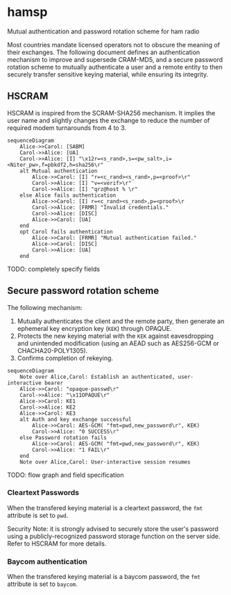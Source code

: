 # hamsp
Mutual authentication and password rotation scheme for ham radio

Most countries mandate licensed operators not to obscure the meaning of their exchanges.
The following document defines an authentication mechanism to improve and supersede CRAM-MD5, and a secure password rotation scheme to mutually authenticate a user and a remote entity to then securely transfer sensitive keying material, while ensuring its integrity.

## HSCRAM
HSCRAM is inspired from the SCRAM-SHA256 mechanism. It implies the user name and slightly changes the exchange to reduce the number of required modem turnarounds from 4 to 3.

```mermaid
sequenceDiagram
    Alice->>Carol: [SABM]
    Carol->>Alice: [UA]
    Carol->>Alice: [I] "\x12r=<s_rand>,s=<pw_salt>,i=<Niter_pw>,f=pbkdf2,h=sha256\r"
    alt Mutual authentication
        Alice->>Carol: [I] "r=<c_rand><s_rand>,p=<proof>\r"
        Carol->>Alice: [I] "v=<verif>\r"
        Carol->>Alice: [I] "qrz@host % \r"
    else Alice fails authentication
        Alice->>Carol: [I] r=<c_rand><s_rand>,p=<proof>\r
        Carol->>Alice: [FRMR] "Invalid credentials."
        Carol->>Alice: [DISC]
        Alice->>Carol: [UA]
    end
    opt Carol fails authentication
        Alice->>Carol: [FRMR] "Mutual authentication failed."
        Alice->>Carol: [DISC]
        Carol->>Alice: [UA]
    end
```

TODO: completely specify fields

## Secure password rotation scheme
The following mechanism:
  1. Mutually authenticates the client and the remote party, then generate an ephemeral key encryption key (`KEK`) through OPAQUE.
  2. Protects the new keying material with the `KEK` against eavesdropping and unintended modification (using an AEAD such as AES256-GCM or CHACHA20-POLY1305).
  3. Confirms completion of rekeying.

```mermaid
sequenceDiagram
    Note over Alice,Carol: Establish an authenticated, user-interactive bearer
    Alice->>Carol: "opaque-passwd\r"
    Carol->>Alice: "\x11OPAQUE\r"
    Alice->>Carol: KE1
    Carol->>Alice: KE2
    Alice->>Carol: KE3
    alt Auth and key exchange successful
        Alice->>Carol: AES-GCM( "fmt=pwd,new_password\r", KEK)
        Carol->>Alice: "0 SUCCESS\r"
    else Password rotation fails
        Alice->>Carol: AES-GCM( "fmt=pwd,new_password\r", KEK)
        Carol->>Alice: "1 FAIL\r"
    end
    Note over Alice,Carol: User-interactive session resumes
```
TODO: flow graph and field specification

### Cleartext Passwords
When the transfered keying material is a cleartext password, the `fmt` attribute is set to `pwd`.

Security Note: it is strongly advised to securely store the user's password using a publicly-recognized password storage function on the server side. Refer to HSCRAM for more details.

### Baycom authentication
When the transfered keying material is a baycom password, the `fmt` attribute is set to `baycom`.
